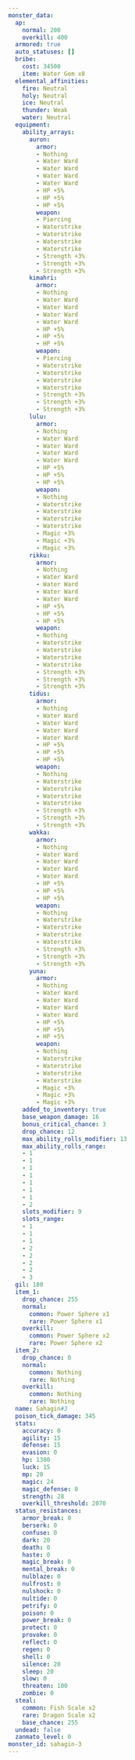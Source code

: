 ```yaml
---
monster_data:
  ap:
    normal: 200
    overkill: 400
  armored: true
  auto_statuses: []
  bribe:
    cost: 34500
    item: Water Gem x8
  elemental_affinities:
    fire: Neutral
    holy: Neutral
    ice: Neutral
    thunder: Weak
    water: Neutral
  equipment:
    ability_arrays:
      auron:
        armor:
        - Nothing
        - Water Ward
        - Water Ward
        - Water Ward
        - Water Ward
        - HP +5%
        - HP +5%
        - HP +5%
        weapon:
        - Piercing
        - Waterstrike
        - Waterstrike
        - Waterstrike
        - Waterstrike
        - Strength +3%
        - Strength +3%
        - Strength +3%
      kimahri:
        armor:
        - Nothing
        - Water Ward
        - Water Ward
        - Water Ward
        - Water Ward
        - HP +5%
        - HP +5%
        - HP +5%
        weapon:
        - Piercing
        - Waterstrike
        - Waterstrike
        - Waterstrike
        - Waterstrike
        - Strength +3%
        - Strength +3%
        - Strength +3%
      lulu:
        armor:
        - Nothing
        - Water Ward
        - Water Ward
        - Water Ward
        - Water Ward
        - HP +5%
        - HP +5%
        - HP +5%
        weapon:
        - Nothing
        - Waterstrike
        - Waterstrike
        - Waterstrike
        - Waterstrike
        - Magic +3%
        - Magic +3%
        - Magic +3%
      rikku:
        armor:
        - Nothing
        - Water Ward
        - Water Ward
        - Water Ward
        - Water Ward
        - HP +5%
        - HP +5%
        - HP +5%
        weapon:
        - Nothing
        - Waterstrike
        - Waterstrike
        - Waterstrike
        - Waterstrike
        - Strength +3%
        - Strength +3%
        - Strength +3%
      tidus:
        armor:
        - Nothing
        - Water Ward
        - Water Ward
        - Water Ward
        - Water Ward
        - HP +5%
        - HP +5%
        - HP +5%
        weapon:
        - Nothing
        - Waterstrike
        - Waterstrike
        - Waterstrike
        - Waterstrike
        - Strength +3%
        - Strength +3%
        - Strength +3%
      wakka:
        armor:
        - Nothing
        - Water Ward
        - Water Ward
        - Water Ward
        - Water Ward
        - HP +5%
        - HP +5%
        - HP +5%
        weapon:
        - Nothing
        - Waterstrike
        - Waterstrike
        - Waterstrike
        - Waterstrike
        - Strength +3%
        - Strength +3%
        - Strength +3%
      yuna:
        armor:
        - Nothing
        - Water Ward
        - Water Ward
        - Water Ward
        - Water Ward
        - HP +5%
        - HP +5%
        - HP +5%
        weapon:
        - Nothing
        - Waterstrike
        - Waterstrike
        - Waterstrike
        - Waterstrike
        - Magic +3%
        - Magic +3%
        - Magic +3%
    added_to_inventory: true
    base_weapon_damage: 16
    bonus_critical_chance: 3
    drop_chance: 12
    max_ability_rolls_modifier: 13
    max_ability_rolls_range:
    - 1
    - 1
    - 1
    - 1
    - 1
    - 1
    - 1
    - 2
    slots_modifier: 9
    slots_range:
    - 1
    - 1
    - 1
    - 2
    - 2
    - 2
    - 2
    - 3
  gil: 180
  item_1:
    drop_chance: 255
    normal:
      common: Power Sphere x1
      rare: Power Sphere x1
    overkill:
      common: Power Sphere x2
      rare: Power Sphere x2
  item_2:
    drop_chance: 0
    normal:
      common: Nothing
      rare: Nothing
    overkill:
      common: Nothing
      rare: Nothing
  name: Sahagin#3
  poison_tick_damage: 345
  stats:
    accuracy: 0
    agility: 15
    defense: 15
    evasion: 0
    hp: 1380
    luck: 15
    mp: 20
    magic: 24
    magic_defense: 0
    strength: 28
    overkill_threshold: 2070
  status_resistances:
    armor_break: 0
    berserk: 0
    confuse: 0
    dark: 20
    death: 0
    haste: 0
    magic_break: 0
    mental_break: 0
    nulblaze: 0
    nulfrost: 0
    nulshock: 0
    nultide: 0
    petrify: 0
    poison: 0
    power_break: 0
    protect: 0
    provoke: 0
    reflect: 0
    regen: 0
    shell: 0
    silence: 20
    sleep: 20
    slow: 0
    threaten: 100
    zombie: 0
  steal:
    common: Fish Scale x2
    rare: Dragon Scale x2
    base_chance: 255
  undead: false
  zanmato_level: 0
monster_id: sahagin-3
---
```

